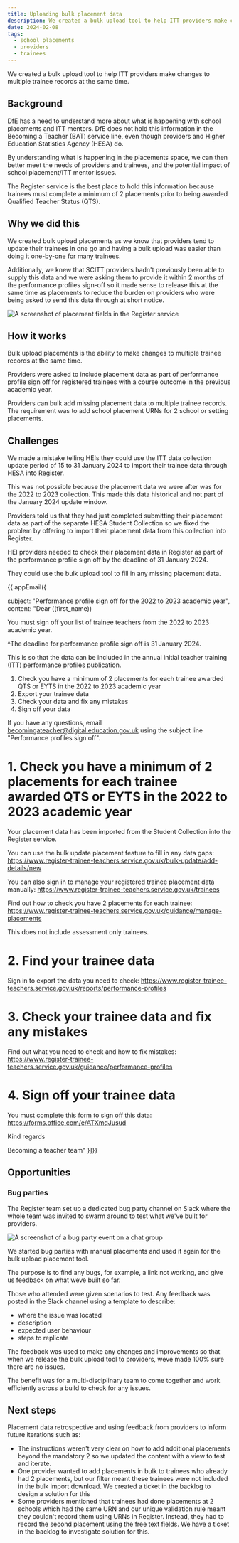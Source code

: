 ```yaml
---
title: Uploading bulk placement data
description: We created a bulk upload tool to help ITT providers make changes to multiple trainee records at the same time
date: 2024-02-08
tags:
  - school placements
  - providers
  - trainees
---
```

We created a bulk upload tool to help ITT providers make changes to multiple trainee records at the same time.

## Background

DfE has a need to understand more about what is happening with school placements and ITT mentors. DfE does not hold this information in the Becoming a Teacher (BAT) service line, even though providers and Higher Education Statistics Agency (HESA) do.

By understanding what is happening in the placements space, we can then better meet the needs of providers and trainees, and the potential impact of school placement/ITT mentor issues.

The Register service is the best place to hold this information because trainees must complete a minimum of 2 placements prior to being awarded Qualified Teacher Status (QTS).

## Why we did this

We created bulk upload placements as we know that providers tend to update their trainees in one go and having a bulk upload was easier than doing it one-by-one for many trainees.

Additionally, we knew that SCITT providers hadn't previously been able to supply this data and we were asking them to provide it within 2 months of the performance profiles sign-off so it made sense to release this at the same time as placements to reduce the burden on providers who were being asked to send this data through at short notice.

![A screenshot of placement fields in the Register service](bulk-add-placement-details-to-trainee-records.png)

## How it works

Bulk upload placements is the ability to make changes to multiple trainee records at the same time.

Providers were asked to include placement data as part of performance profile sign off for registered trainees with a course outcome in the previous academic year.

Providers can bulk add missing placement data to multiple trainee records. The requirement was to add school placement URNs for 2 school or setting placements.

## Challenges

We made a mistake telling HEIs they could use the ITT data collection update period of 15 to 31 January 2024 to import their trainee data through HESA into Register.

This was not possible because the placement data we were after was for the 2022 to 2023 collection. This made this data historical and not part of the January 2024 update window.

Providers told us that they had just completed submitting their placement data as part of the separate HESA Student Collection so we fixed the problem by offering to import their placement data from this collection into Register.

HEI providers needed to check their placement data in Register as part of the performance profile sign off by the deadline of 31 January 2024.

They could use the bulk upload tool to fill in any missing placement data.

{{ appEmail({

subject: "Performance profile sign off for the 2022 to 2023 academic year",
content: "Dear ((first_name)) 

You must sign off your list of trainee teachers from the 2022 to 2023 academic year. 

^The deadline for performance profile sign off is 31 January 2024.

This is so that the data can be included in the annual initial teacher training (ITT) performance profiles publication.

1. Check you have a minimum of 2 placements for each trainee awarded QTS or EYTS in the 2022 to 2023 academic year
2. Export your trainee data
3. Check your data and fix any mistakes
4. Sign off your data 

If you have any questions, email [becomingateacher@digital.education.gov.uk](mailto:becomingateacher@digital.education.gov.uk?subject=Performance%20profiles%20sign%20off%20) using the subject line "Performance profiles sign off".

# 1.  Check you have a minimum of 2 placements for each trainee awarded QTS or EYTS in the 2022 to 2023 academic year

Your placement data has been imported from the Student Collection into the Register service.

You can use the bulk update placement feature to fill in any data gaps:
https://www.register-trainee-teachers.service.gov.uk/bulk-update/add-details/new

You can also sign in to manage your registered trainee placement data manually:
https://www.register-trainee-teachers.service.gov.uk/trainees  

Find out how to check you have 2 placements for each trainee:
https://www.register-trainee-teachers.service.gov.uk/guidance/manage-placements

This does not include assessment only trainees.

# 2. Find your trainee data

Sign in to export the data you need to check:
https://www.register-trainee-teachers.service.gov.uk/reports/performance-profiles

# 3. Check your trainee data and fix any mistakes

Find out what you need to check and how to fix mistakes:
https://www.register-trainee-teachers.service.gov.uk/guidance/performance-profiles

# 4. Sign off your trainee data

You must complete this form to sign off this data:
https://forms.office.com/e/ATXmqJusud

Kind regards

Becoming a teacher team" }]}}

## Opportunities

### Bug parties

The Register team set up a dedicated bug party channel on Slack where the whole team was invited to swarm around to test what we've built for providers.

![A screenshot of a bug party event on a chat group](register-bug-party-channel-on-slack.png)

We started bug parties with manual placements and used it again for the bulk upload placement tool.

The purpose is to find any bugs, for example, a link not working, and give us feedback on what weve built so far.

Those who attended were given scenarios to test. Any feedback was posted in the Slack channel using a template to describe:

- where the issue was located
- description
- expected user behaviour
- steps to replicate

The feedback was used to make any changes and improvements so that when we release the bulk upload tool to providers, weve made 100% sure there are no issues.

The benefit was for a multi-disciplinary team to come together and work efficiently across a build to check for any issues.

## Next steps

Placement data retrospective and using feedback from providers to inform future iterations such as:

- The instructions weren't very clear on how to add additional placements beyond the mandatory 2 so we updated the content with a view to test and iterate.
- One provider wanted to add placements in bulk to trainees who already had 2 placements, but our filter meant these trainees were not included in the bulk import download. We created a ticket in the backlog to design a solution for this
- Some providers mentioned that trainees had done placements at 2 schools which had the same URN and our unique validation rule meant they couldn't record them using URNs in Register. Instead, they had to record the second placement using the free text fields. We have a ticket in the backlog to investigate solution for this.
